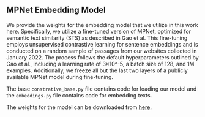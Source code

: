 ## MPNet Embedding Model
We provide the weights for the embedding model that we utilize in this work here. Specifically, we utilize a fine-tuned version of MPNet, optimized for semantic text similarity (STS) as described in Gao et al. This fine-tuning employs unsupervised contrastive learning for sentence embeddings and is conducted on a random sample of passages from our websites collected in January 2022. The process follows the default hyperparameters outlined by Gao et al., including a learning rate of 
3×10^-5, a batch size of 128, and 1M examples. Additionally, we freeze all but the last two layers of a publicly available MPNet model during fine-tuning.

The base `constrative_base.py` file contains code for loading our model and the `embeddings.py` file contains code for embedding texts. 

The weights for the model can be downloaded from [here](https://drive.google.com/file/d/1XAkI3sVlao2LJDGWGwTA0wnVdNff0Fli/view?usp=sharing).
